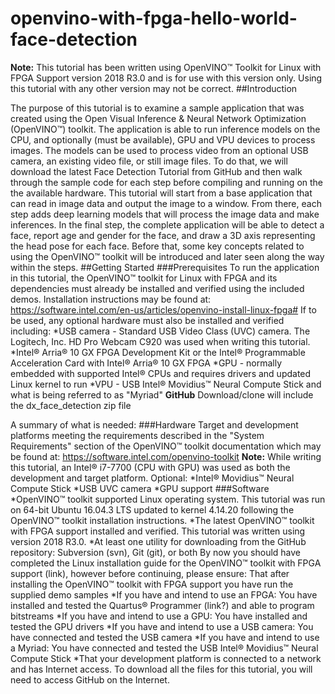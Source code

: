 # openvino-with-fpga-hello-world-face-detection

**Note:** This tutorial has been written using OpenVINO™ Toolkit for Linux with FPGA Support version 2018 R3.0 and is for use with this version only. Using this tutorial with any other version may not be correct.
##Introduction

The purpose of this tutorial is to examine a sample application that was created using the Open Visual Inference & Neural Network Optimization (OpenVINO™) toolkit. The application is able to run inference models on the CPU, and optionally (must be available), GPU and VPU devices to process images. The models can be used to process video from an optional USB camera, an existing video file, or still image files. To do that, we will download the latest Face Detection Tutorial from GitHub and then walk through the sample code for each step before compiling and running on the the available hardware.
This tutorial will start from a base application that can read in image data and output the image to a window. From there, each step adds deep learning models that will process the image data and make inferences. In the final step, the complete application will be able to detect a face, report age and gender for the face, and draw a 3D axis representing the head pose for each face. Before that, some key concepts related to using the OpenVINO™ toolkit will be introduced and later seen along the way within the steps.
##Getting Started
###Prerequisites
To run the application in this tutorial, the OpenVINO™ toolkit for Linux with FPGA and its dependencies must already be installed and verified using the included demos. Installation instructions may be found at: https://software.intel.com/en-us/articles/openvino-install-linux-fpga#
If to be used, any optional hardware must also be installed and verified including:
*USB camera - Standard USB Video Class (UVC) camera. The Logitech, Inc. HD Pro Webcam C920 was used when writing this tutorial.
*Intel® Arria® 10 GX FPGA Development Kit or the Intel® Programmable Acceleration Card with Intel® Arria® 10 GX FPGA 
*GPU - normally embedded with supported Intel® CPUs and requires drivers and updated Linux kernel to run
*VPU - USB Intel® Movidius™ Neural Compute Stick and what is being referred to as "Myriad"
**GitHub**
Download/clone will include the dx_face_detection zip file

A summary of what is needed:
###Hardware
Target and development platforms meeting the requirements described in the "System Requirements" section of the OpenVINO™ toolkit documentation which may be found at: https://software.intel.com/openvino-toolkit
**Note:** While writing this tutorial, an Intel® i7-7700 (CPU with GPU) was used as both the development and target platform.
Optional:
*Intel® Movidius™ Neural Compute Stick
*USB UVC camera
*GPU support
###Software
*OpenVINO™ toolkit supported Linux operating system. This tutorial was run on 64-bit Ubuntu 16.04.3 LTS updated to kernel 4.14.20 following the OpenVINO™ toolkit installation instructions.
*The latest OpenVINO™ toolkit with FPGA support installed and verified. This tutorial was written using version 2018 R3.0.
*At least one utility for downloading from the GitHub repository: Subversion (svn), Git (git), or both
By now you should have completed the Linux installation guide for the OpenVINO™ toolkit with FPGA support (link), however before continuing, please ensure:
That after installing the OpenVINO™ toolkit with FPGA support you have run the supplied demo samples
*If you have and intend to use an FPGA: You have installed and tested the Quartus® Programmer (link?) and able to program bitstreams 
*If you have and intend to use a GPU: You have installed and tested the GPU drivers
*If you have and intend to use a USB camera: You have connected and tested the USB camera
*If you have and intend to use a Myriad: You have connected and tested the USB Intel® Movidius™ Neural Compute Stick
*That your development platform is connected to a network and has Internet access. To download all the files for this tutorial, you will need to access GitHub on the Internet.
